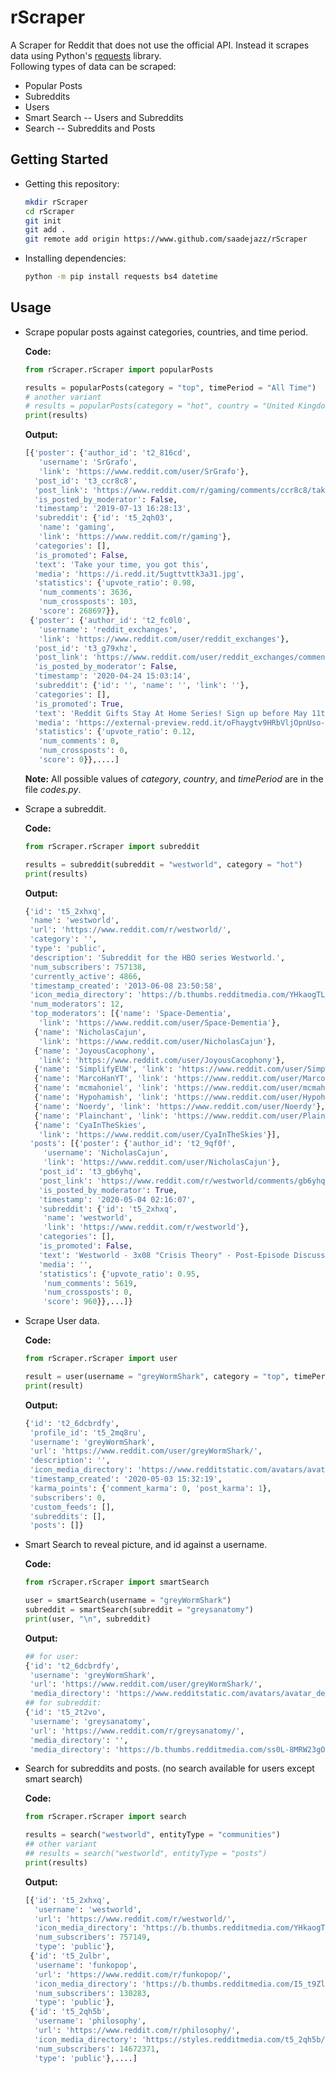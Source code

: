 # rScraper
A Scraper for Reddit that does not use the official API. Instead it scrapes data using Python's [requests](https://github.com/psf/requests) library.  
Following types of data can be scraped:  

* Popular Posts
* Subreddits  
* Users  
* Smart Search -- Users and Subreddits  
* Search -- Subreddits and Posts

## Getting Started  
* Getting this repository:  
  ```bash
  mkdir rScraper
  cd rScraper
  git init
  git add .
  git remote add origin https://www.github.com/saadejazz/rScraper
  ```
* Installing dependencies:  
  ```bash
  python -m pip install requests bs4 datetime
  ```
  
## Usage  
* Scrape popular posts against categories, countries, and time period.  

  **Code:**  
  
  ```python
  from rScraper.rScraper import popularPosts

  results = popularPosts(category = "top", timePeriod = "All Time")
  # another variant
  # results = popularPosts(category = "hot", country = "United Kingdom")
  print(results)
  ```
  
  **Output:**  
  
  ```python
  [{'poster': {'author_id': 't2_816cd',
     'username': 'SrGrafo',
     'link': 'https://www.reddit.com/user/SrGrafo'},
    'post_id': 't3_ccr8c8',
    'post_link': 'https://www.reddit.com/r/gaming/comments/ccr8c8/take_your_time_you_got_this/',
    'is_posted_by_moderator': False,
    'timestamp': '2019-07-13 16:28:13',
    'subreddit': {'id': 't5_2qh03',
     'name': 'gaming',
     'link': 'https://www.reddit.com/r/gaming'},
    'categories': [],
    'is_promoted': False,
    'text': 'Take your time, you got this',
    'media': 'https://i.redd.it/5ugttvttk3a31.jpg',
    'statistics': {'upvote_ratio': 0.98,
     'num_comments': 3636,
     'num_crossposts': 103,
     'score': 268697}},
   {'poster': {'author_id': 't2_fc0l0',
     'username': 'reddit_exchanges',
     'link': 'https://www.reddit.com/user/reddit_exchanges'},
    'post_id': 't3_g79xhz',
    'post_link': 'https://www.reddit.com/user/reddit_exchanges/comments/g79xhz/reddit_gifts_stay_at_home_series_sign_up_before/',
    'is_posted_by_moderator': False,
    'timestamp': '2020-04-24 15:03:14',
    'subreddit': {'id': '', 'name': '', 'link': ''},
    'categories': [],
    'is_promoted': True,
    'text': 'Reddit Gifts Stay At Home Series! Sign up before May 11th!',
    'media': 'https://external-preview.redd.it/oFhaygtv9HRbVljOpnUso-4fOITxyTtQbiUQgr5B31k.jpg?auto=webp&s=d0d3fd2f734014b6c075eb325ff5b30db3dbeb04',
    'statistics': {'upvote_ratio': 0.12,
     'num_comments': 0,
     'num_crossposts': 0,
     'score': 0}},....]
  ```
  **Note:** All possible values of *category*, *country*, and *timePeriod* are in the file *codes.py*.  

* Scrape a subreddit. 

  **Code:**  
  
  ```python
  from rScraper.rScraper import subreddit

  results = subreddit(subreddit = "westworld", category = "hot")
  print(results)
  ```
  **Output:**  
  
  ```python
  {'id': 't5_2xhxq',
   'name': 'westworld',
   'url': 'https://www.reddit.com/r/westworld/',
   'category': '',
   'type': 'public',
   'description': 'Subreddit for the HBO series Westworld.',
   'num_subscribers': 757138,
   'currently_active': 4866,
   'timestamp_created': '2013-06-08 23:50:58',
   'icon_media_directory': 'https://b.thumbs.redditmedia.com/YHkaogTL3ZYfztRSnxzb25y5Rhq4L0VXWeArjpHNr4w.png',
   'num_moderators': 12,
   'top_moderators': [{'name': 'Space-Dementia',
     'link': 'https://www.reddit.com/user/Space-Dementia'},
    {'name': 'NicholasCajun',
     'link': 'https://www.reddit.com/user/NicholasCajun'},
    {'name': 'JoyousCacophony',
     'link': 'https://www.reddit.com/user/JoyousCacophony'},
    {'name': 'SimplifyEUW', 'link': 'https://www.reddit.com/user/SimplifyEUW'},
    {'name': 'MarcoHanYT', 'link': 'https://www.reddit.com/user/MarcoHanYT'},
    {'name': 'mcmahoniel', 'link': 'https://www.reddit.com/user/mcmahoniel'},
    {'name': 'Hypohamish', 'link': 'https://www.reddit.com/user/Hypohamish'},
    {'name': 'Noerdy', 'link': 'https://www.reddit.com/user/Noerdy'},
    {'name': 'Plainchant', 'link': 'https://www.reddit.com/user/Plainchant'},
    {'name': 'CyaInTheSkies',
     'link': 'https://www.reddit.com/user/CyaInTheSkies'}],
   'posts': [{'poster': {'author_id': 't2_9qf0f',
      'username': 'NicholasCajun',
      'link': 'https://www.reddit.com/user/NicholasCajun'},
     'post_id': 't3_gb6yhq',
     'post_link': 'https://www.reddit.com/r/westworld/comments/gb6yhq/westworld_3x08_crisis_theory_postepisode/',
     'is_posted_by_moderator': True,
     'timestamp': '2020-05-04 02:16:07',
     'subreddit': {'id': 't5_2xhxq',
      'name': 'westworld',
      'link': 'https://www.reddit.com/r/westworld'},
     'categories': [],
     'is_promoted': False,
     'text': 'Westworld - 3x08 "Crisis Theory" - Post-Episode Discussion',
     'media': '',
     'statistics': {'upvote_ratio': 0.95,
      'num_comments': 5619,
      'num_crossposts': 0,
      'score': 960}},...]}
  ```
* Scrape User data.  

  **Code:**

  ```python
  from rScraper.rScraper import user

  result = user(username = "greyWormShark", category = "top", timePeriod = "This Month")
  print(result)
  ```

  **Output:**

  ```python
  {'id': 't2_6dcbrdfy',
   'profile_id': 't5_2mq8ru',
   'username': 'greyWormShark',
   'url': 'https://www.reddit.com/user/greyWormShark/',
   'description': '',
   'icon_media_directory': 'https://www.redditstatic.com/avatars/avatar_default_07_A5A4A4.png',
   'timestamp_created': '2020-05-03 15:32:19',
   'karma_points': {'comment_karma': 0, 'post_karma': 1},
   'subscribers': 0,
   'custom_feeds': [],
   'subreddits': [],
   'posts': []}
  ```
  
* Smart Search to reveal picture, and id against a username.  

  **Code:**  

  ```python
  from rScraper.rScraper import smartSearch

  user = smartSearch(username = "greyWormShark")
  subreddit = smartSearch(subreddit = "greysanatomy")
  print(user, "\n", subreddit)
  ```

  **Output:**  

  ```python
  ## for user: 
  {'id': 't2_6dcbrdfy',
   'username': 'greyWormShark',
   'url': 'https://www.reddit.com/user/greyWormShark/',
   'media_directory': 'https://www.redditstatic.com/avatars/avatar_default_07_A5A4A4.png'}
  ## for subreddit:
  {'id': 't5_2t2vo',
   'username': 'greysanatomy',
   'url': 'https://www.reddit.com/r/greysanatomy/',
   'media_directory': '',
   'media_directory': 'https://b.thumbs.redditmedia.com/ss0L-8MRW23gOdqu_hEAqs7MgGLZgE3j4N-ur4eRK7A.png'}
  ```

* Search for subreddits and posts. (no search available for users except smart search)  

  **Code:**  

  ```python
  from rScraper.rScraper import search

  results = search("westworld", entityType = "communities")
  ## other variant
  ## results = search("westworld", entityType = "posts")
  print(results)
  ```

  **Output:**  

  ```python
  [{'id': 't5_2xhxq',
    'username': 'westworld',
    'url': 'https://www.reddit.com/r/westworld/',
    'icon_media_directory': 'https://b.thumbs.redditmedia.com/YHkaogTL3ZYfztRSnxzb25y5Rhq4L0VXWeArjpHNr4w.png',
    'num_subscribers': 757149,
    'type': 'public'},
   {'id': 't5_2ulbr',
    'username': 'funkopop',
    'url': 'https://www.reddit.com/r/funkopop/',
    'icon_media_directory': 'https://b.thumbs.redditmedia.com/I5_t9ZlCrUAWUS_IGCeuS1zC7jmcNYL0JKV0lpIh6_Q.png',
    'num_subscribers': 130283,
    'type': 'public'},
   {'id': 't5_2qh5b',
    'username': 'philosophy',
    'url': 'https://www.reddit.com/r/philosophy/',
    'icon_media_directory': 'https://styles.redditmedia.com/t5_2qh5b/styles/communityIcon_jj94dz6qi3v31.png',
    'num_subscribers': 14672371,
    'type': 'public'},....]
  ```




